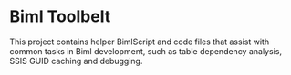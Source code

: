 # Biml Toolbelt

This project contains helper BimlScript and code files that assist with common tasks in Biml development, such as table dependency analysis, SSIS GUID caching and debugging.

